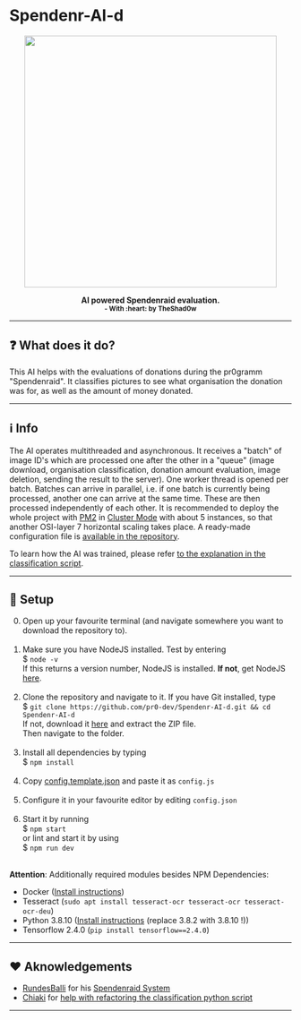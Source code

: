 # Spendenr-AI-d

<p align="center"><img height="450" width="auto" src="https://i.ibb.co/JpBCvDX/photo-2022-03-25-20-27-44.jpg" /></p>
<p align="center"><b>AI powered Spendenraid evaluation. <br><sub>- With :heart: by TheShad0w</sub></b></p>
<hr>

## :question: What does it do?

This AI helps with the evaluations of donations during the pr0gramm "Spendenraid". It classifies pictures to see what organisation the donation was for, as well as the amount of money donated.

<hr>

## :information_source: Info

The AI operates multithreaded and asynchronous. It receives a "batch" of image ID's which are processed one after the other in a "queue" (image download, organisation classification, donation amount evaluation, image deletion, sending the result to the server). One worker thread is opened per batch. Batches can arrive in parallel, i.e. if one batch is currently being processed, another one can arrive at the same time. These are then processed independently of each other. It is recommended to deploy the whole project with [PM2](https://pm2.io/) in [Cluster Mode](https://pm2.keymetrics.io/docs/usage/cluster-mode/) with about 5 instances, so that another OSI-layer 7 horizontal scaling takes place. A ready-made configuration file is [available in the repository]((https://github.com/pr0-dev/Spendenr-AI-d/blob/master/pm2-service.config.json)).

To learn how the AI was trained, please refer [to the explanation in the classification script](https://github.com/pr0-dev/Spendenr-AI-d/blob/master/model/tag.py#L18-L27).

<hr>

## :wrench: Setup

0. Open up your favourite terminal (and navigate somewhere you want to download the repository to). <br><br>
1. Make sure you have NodeJS installed. Test by  entering <br>
$ `node -v` <br>
If this returns a version number, NodeJS is installed. **If not**, get NodeJS <a href="https://nodejs.org/en/download/package-manager/">here</a>. <br><br>
2. Clone the repository and navigate to it. If you have Git installed, type <br>
$ `git clone https://github.com/pr0-dev/Spendenr-AI-d.git && cd Spendenr-AI-d` <br>
If not, download it <a href="https://github.com/pr0-dev/Spendenr-AI-d/archive/master.zip">here</a> and extract the ZIP file.<br>
Then navigate to the folder.<br><br>
3. Install all dependencies by typing <br>
$ `npm install`<br><br>
4. Copy [config.template.json](https://github.com/pr0-dev/Spendenr-AI-d/blob/master/config.template.json) and paste it as `config.js` <br><br>
5. Configure it in your favourite editor by editing `config.json`<br><br>
6. Start it by running <br>
$ `npm start` <br>
or lint and start it by using <br>
$ `npm run dev` <br><br>

**Attention**: Additionally required modules besides NPM Dependencies: 
- Docker ([Install instructions](https://docs.docker.com/engine/install/debian/#install-using-the-repository))
- Tesseract (`sudo apt install tesseract-ocr tesseract-ocr tesseract-ocr-deu`)
- Python 3.8.10 ([Install instructions](https://stackoverflow.com/a/62831268/7575111) (replace 3.8.2 with 3.8.10 !))
- Tensorflow 2.4.0 (`pip install tensorflow==2.4.0`)

<hr>

## :heart: Aknowledgements

- [RundesBalli](https://github.com/RundesBalli) for his [Spendenraid System](https://github.com/RundesBalli/pr0gramm-Spendenraid)
- [Chiaki](https://pr0gramm.com/user/Chiaki) for [help with refactoring the classification python script](https://github.com/pr0-dev/Spendenr-AI-d/blob/master/model/tag.py)

<hr>

